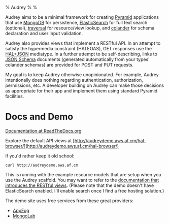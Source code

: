 % Audrey
% 
% 

Audrey aims to be a minimal framework for creating
[Pyramid](http://www.pylonsproject.org/) applications that use
[MongoDB](http://www.mongodb.org/) for persistence,
[ElasticSearch](http://www.elasticsearch.org/) for full text search
(optional),
[traversal](http://docs.pylonsproject.org/projects/pyramid/en/1.4-branch/narr/traversal.html)
for resource/view lookup, and
[colander](http://pypi.python.org/pypi/colander) for schema
declaration and user input validation.

Audrey also provides views that implement a RESTful API. In an
attempt to satisfy the hypermedia constraint (HATEOAS), GET
responses use the
[HAL+JSON](http://stateless.co/hal_specification.html) mediatype.
In a further attempt to be self-describing, links to
[JSON Schema](http://json-schema.org/) documents (generated
automatically from your types' colander schemas) are provided for
POST and PUT requests.

My goal is to keep Audrey otherwise unopinionated. For example,
Audrey intentionally does nothing regarding authentication,
authorization, permissions, etc. A developer building on Audrey can
make those decisions as appropriate for their app and implement
them using standard Pyramid facilities.

# Docs and Demo

[Documentation at ReadTheDocs.org](https://audrey.readthedocs.org/)

Explore the default API views at
[http://audreydemo.aws.af.cm/hal-browser/](http://audreydemo.aws.af.cm/hal-browser/)

If you'd rather keep it old school:

    curl http://audreydemo.aws.af.cm

This is running with the example resource models that are setup
when you use the Audrey scaffold. You may want to refer to the
[documentation that introduces the RESTful views](https://audrey.readthedocs.org/en/latest/introduction.html#restful-views).
(Please note that the demo doesn't have ElasticSearch enabled. I'll
enable search once I find a free hosting solution.)

The demo site uses free services from these great providers:

-   [AppFog](https://www.appfog.com/)
-   [MongoLab](https://mongolab.com/)



